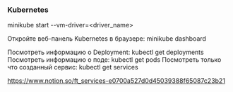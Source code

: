 ### Kubernetes


minikube start --vm-driver=<driver_name>

Откройте веб-панель Kubernetes в браузере: minikube dashboard

Посмотреть информацию о Deployment: kubectl get deployments
Посмотреть информацию о поде: kubectl get pods
Посмотреть только что созданный сервис: kubectl get services

https://www.notion.so/ft_services-e0700a527d0d45039388f65087c23b21